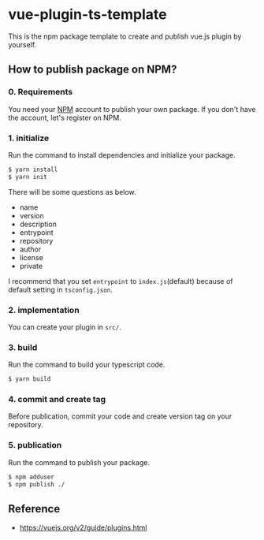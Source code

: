 # vue-plugin-ts-template
This is the npm package template to create and publish vue.js plugin by yourself.


## How to publish package on NPM?
### 0. Requirements
You need your [NPM](https://www.npmjs.com/) account to publish your own package.
If you don't have the account, let's register on NPM.

### 1. initialize
Run the command to install dependencies and initialize your package.

```bash
$ yarn install
$ yarn init
```

There will be some questions as below.
- name
- version
- description
- entrypoint
- repository
- author
- license
- private

I recommend that you set `entrypoint` to `index.js`(default) because of default setting in `tsconfig.json`.

### 2. implementation
You can create your plugin in `src/`.

### 3. build
Run the command to build your typescript code.

```bash
$ yarn build
```

### 4. commit and create tag
Before publication, commit your code and create version tag on your repository.

### 5. publication
Run the command to publish your package.

```bash
$ npm adduser 
$ npm publish ./
```

## Reference
- https://vuejs.org/v2/guide/plugins.html
